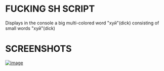 # FUCKING SH SCRIPT
Displays in the console a big multi-colored word "хуй"(dick) consisting of small words "хуй"(dick)
# SCREENSHOTS
<a href="https://imgbb.com/"><img src="https://image.ibb.co/dOaKZy/image.png" alt="image" border="0"></a>
